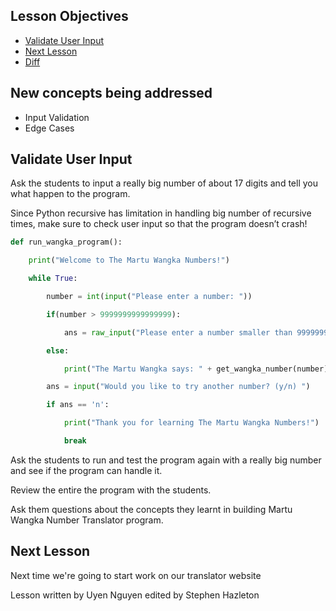 ## Lesson Objectives

* [Validate User Input](#validate-user-input)
* [Next Lesson](#next-lesson)
* [Diff](https://github.com/lathonez/wangka/compare/lesson-seven...lesson-eight)

## New concepts being addressed

* Input Validation
* Edge Cases

## Validate User Input

Ask the students to input a really big number of about 17 digits and tell you what happen to the program.

Since Python recursive has limitation in handling big number of recursive times, make sure to check user input so that the program doesn’t crash!

```python
def run_wangka_program():

    print("Welcome to The Martu Wangka Numbers!")

    while True:

        number = int(input("Please enter a number: "))

        if(number > 9999999999999999):

            ans = raw_input("Please enter a number smaller than 9999999999999999. Press Enter to continue.")

        else:

            print("The Martu Wangka says: " + get_wangka_number(number))

        ans = input("Would you like to try another number? (y/n) ")

        if ans == 'n':

            print("Thank you for learning The Martu Wangka Numbers!")

            break
```

Ask the students to run and test the program again with a really big number and see if the program can handle it.

Review the entire the program with the students.

Ask them questions about the concepts they learnt in building Martu Wangka Number Translator program.

## Next Lesson

Next time we're going to start work on our translator website

Lesson written by Uyen Nguyen edited by Stephen Hazleton

